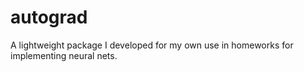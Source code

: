 # autograd
A lightweight package I developed for my own use in homeworks for implementing neural nets.
